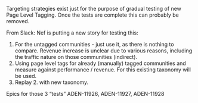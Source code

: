 Targeting strategies exist just for the purpose of gradual testing of new Page Level Tagging. Once the tests are complete this can probably be removed.

From Slack:
Nef is putting a new story for testing this:

1. For the untagged communities - just use it, as there is nothing to compare. Revenue increase is unclear due to various reasons, including the traffic nature on those communities (indirect).
2. Using page level tags for already (manually) tagged communities and measure against performance / revenue. For this existing taxonomy will be used.
3. Replay 2. with new taxonomy.

Epics for those 3 “tests”
ADEN-11926, ADEN-11927, ADEN-11928
